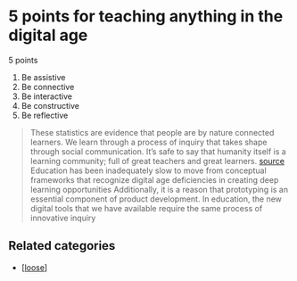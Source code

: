 # 5 points for teaching anything in the digital age

5 points

1. Be assistive
2. Be connective
3. Be interactive
4. Be constructive
5. Be reflective

> These statistics are evidence that people are by nature connected learners. We learn through a process of inquiry that takes shape through social communication. It’s safe to say that humanity itself is a learning community; full of great teachers and great learners. [source](https://medium.com/@Mr_gbrady/5-on-point-strategies-for-teaching-anything-in-the-digital-age-4ff861552d58#.nqfor7yle)
> Education has been inadequately slow to move from conceptual frameworks that recognize digital age deficiencies in creating deep learning opportunities
> Additionally, it is a reason that prototyping is an essential component of product development. In education, the new digital tools that we have available require the same process of innovative inquiry

## Related categories

- [[loose]]


[//begin]: # "Autogenerated link references for markdown compatibility"
[loose]: loose "Loose notes"
[//end]: # "Autogenerated link references"
